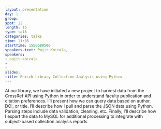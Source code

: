 ```yaml
---
layout: presentation
day: 1
group: 
spot: 12
length: 15
type: talk
categories: talks
time: 11:35
startTime: 1550680500
speakers-text: Pujit Koirala, , 
speakers:
- pujit-koirala
- 
- 
slides: 
title: Enrich Library Collection Analysis using Python
---
```

At our library, we have initiated a new project to harvest data from the CrossRef API using Python in order to understand faculty publication and citation preferences. I’ll present how we can query data based on author, DOI, or title. I’ll describe how I pull and parse the JSON data using Python. Parsing steps include data validation, cleaning, etc. Finally, I’ll describe how I export the data to MySQL for additional processing to integrate with subject-based collection analysis reports. 